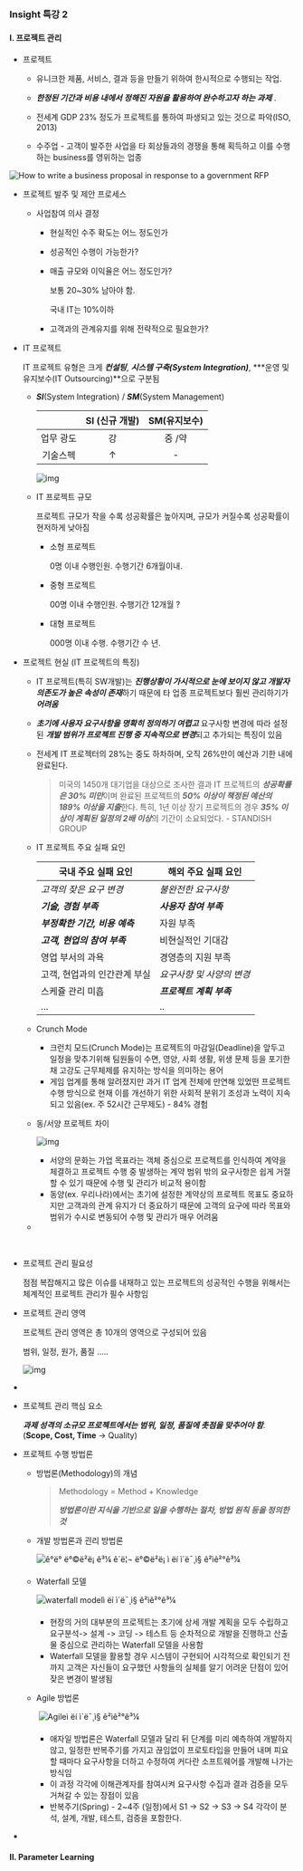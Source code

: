 ### Insight 특강 2

#### I. 프로젝트 관리

- 프로젝트

  - 유니크한 제품, 서비스, 결과 등을 만들기 위하여 한시적으로 수행되는 작업. 
  - ***한정된 기간과 비용 내에서 정해진 자원을 활용하여 완수하고자 하는 과제*** .

  - 전세계 GDP 23% 정도가 프로젝트를 통하여 파생되고 있는 것으로 파악(ISO, 2013)
  - 수주업 - 고객이 발주한 사업을 타 회상들과의 경쟁을 통해 획득하고 이를 수행하는 business를 영위하는 업종



![How to write a business proposal in response to a government RFP](https://7yugk36h4nq3mz5fj3hizpfh-wpengine.netdna-ssl.com/wp-content/uploads/2015/05/request-for-proposal.jpg)

- 프로젝트 발주 및 제안 프로세스

  - 사업참여 의사 결정

    - 현실적인 수주 확도는 어느 정도인가

    - 성공적인 수행이 가능한가?

    - 매출 규모와 이익율은 어느 정도인가? 

      보통 20~30% 남아야 함.

      국내 IT는 10%이하

    - 고객과의 관계유지를 위해 전략적으로 필요한가?



- IT 프로젝트

  IT 프로젝트 유형은 크게 ***컨설팅***, ***시스템 구축(System Integration)***, ***운영 및 유지보수(IT Outsourcing)**으로 구분됨

  - ***SI***(System Integration) / ***SM***(System Management)

    |           | SI (신규 개발) | SM(유지보수) |
    | :-------: | :------------: | :----------: |
    | 업무 광도 |       강       |    중 /약    |
    | 기술스펙  |       ↑        |      -       |

    ![img](http://www.neodream.co.kr/default/img/business/sism.jpg)

  

  - IT 프로젝트 규모

    프로젝트 규모가 작을 수록 성공확률은 높아지며, 규모가 커질수록 성공확률이 현저하게 낮아짐

    - 소형 프로젝트

      0명 이내 수행인원. 수행기간 6개월이내.

    - 중형 프로젝트

      00명 이내 수행인원. 수행기간 12개월 ?

    - 대형 프로젝트

      000명 이내 수행. 수행기간 수 년.



- 프로젝트 현실 (IT 프로젝트의 특징)

  - IT 프로젝트(특히 SW개발)는 ***진행상황이 가시적으로 눈에 보이지 않고 개발자 의존도가 높은 속성이 존재***하기 때문에 타 업종 프로젝트보다 훨씬 관리하기가 ***어려움***

  - ***초기에 사용자 요구사항을 명확히 정의하기 여렵고*** 요구사항 변경에 따라 설정된 ***개발 범위가 프로젝트 진행 중 지속적으로 변경***되고 추가되는 특징이 있음

  - 전세계 IT 프로젝터의 28%는 중도 하차하며, 오직 26%만이 예산과 기한 내에 완료된다.

    >  미국의 1450개 대기업을 대상으로 조사한 결과 IT 프로젝트의 ***성공확률은 30% 미만***이며 완료된 프로젝트의 ***50% 이상이 책정된 예산의 189% 이상을 지출***한다. 특히, 1년 이상 장기 프로젝트의 경우 ***35% 이상이 계획된 일정의 2배 이상***의 기간이 소요되었다. - STANDISH GROUP 

  - IT 프로젝트 주요 실패 요인

    | 국내 주요 실패 요인            | 해외 주요 실패 요인       |
    | ------------------------------ | ------------------------- |
    | *고객의 잦은 요구 변경*        | *불완전한 요구사항*       |
    | ***기술, 경험 부족***          | ***사용자 참여 부족***    |
    | ***부정확한 기간, 비용 예측*** | 자원 부족                 |
    | ***고객, 현업의 참여 부족***   | 비현실적인 기대감         |
    | 영업 부서의 과욕               | 경영층의 지원 부족        |
    | 고객, 현업과의 인간관계 부실   | *요구사항 및 사양의 변경* |
    | 스케쥴 관리 미흡               | ***프로젝트 계획 부족***  |
    | ...                            | ..                        |

  - Crunch Mode

    - 크런치 모드(Crunch Mode)는 프로젝트의 마감일(Deadline)을 앞두고 일정을 맞추기위해 팀원들이 수면, 영양, 사회 생활, 위생 문제 등을 포기한 채 고강도 근무체제를 유지하는 방식을 의미하는 용어
    - 게임 업계를 통해 알려졌지만 과거 IT 업계 전체에 만연해 있었떤 프로젝트 수행 방식으로 현재 이를 개선하기 위한 사회적 분위기 조성과 노력이 지속되고 있음(ex. 주 52시간 근무제도) - 84% 경험

  - 동/서양 프로젝트 차이

    ![img](https://t1.daumcdn.net/cfile/tistory/246D1344525FDB9507)

    - 서양의 문화는 가업 목표라는 객체 중심으로 프로젝트를 인식하여 계약을 체결하고 프로젝트 수행 중 발생하는 계약 범위 밖의 요구사항은 쉽게 거절할 수 있기 때문에 수행 및 관리가 비교적 용이함
    - 동양(ex. 우리나라)에서는 초기에 설정한 계약상의 프로젝트 목표도 중요하지만 고객과의 관계 유지가 더 중요하기 때문에 고객의 요구에 따라 목표와 범위가 수시로 변동되어 수행 및 관리가 매우 어려움

  - 

  ​	

- 프로젝트 관리 필요성

  점점 복잡해지고 많은 이슈를 내재하고 있는 프로젝트의 성공적인 수행을 위해서는 체계적인 프로젝트 관리가 필수 사항임



- 프로젝트 관리 영역

  프로젝트 관리 영역은 총 10개의 영역으로 구성되어 있음

  범위, 일정, 원가, 품질 .....

  ![img](https://t1.daumcdn.net/cfile/tistory/19641B3F51551E391B)

- 

- 프로젝트 관리 핵심 요소

  ***과제 성격의 소규모 프로젝트에서는 범위, 일정, 품질에 촛점을 맞추어야 함***. (**Scope, Cost, Time** -> Quality)



- 프로젝트 수행 방법론

  - 방법론(Methodology)의 개념

    > Methodology = Method + Knowledge
    >
    > ***방법론이란 지식을 기반으로 일을 수행하는 절차, 방법 원칙 등을 정의한 것***

  - 개발 방법론과 괸리 방법론

    ![ê°ë° ë°©ë²ë¡ ê³¼ ê´ë¦¬ ë°©ë²ë¡ ì ëí ì´ë¯¸ì§ ê²ìê²°ê³¼](http://cfs4.blog.daum.net/upload_control/download.blog?fhandle=MDh0dFhAZnM0LmJsb2cuZGF1bS5uZXQ6L0lNQUdFLzAvMTAuSlBHLnRodW1i&filename=10.JPG)

  - Waterfall 모델

    ![waterfall modelì ëí ì´ë¯¸ì§ ê²ìê²°ê³¼](https://i2.wp.com/s3.amazonaws.com/production-wordpress-assets/blog/wp-content/uploads/2016/12/08151155/waterfall-model.png?fit=604%2C270&ssl=1)

    - 현장의 거의 대부분의 프로젝트는 초기에 상세 개발 계획을 모두 수립하고 요구분석-> 설계 -> 코딩 -> 테스트 등 순차적으로 개발을 진행하고 산출물 중심으로 관리하는 Waterfall 모델을 사용함
    - Waterfall 모델을 활용할 경우 시스템이 구현되어 시각적으로 확인되기 전까지 고객은 자신들이 요구했던 사항들의 실체를 알기 어려운 단점이 있어 잦은 변경이 발생됨

  - Agile 방법론

    ​	![Agileì ëí ì´ë¯¸ì§ ê²ìê²°ê³¼](https://www.sam-solutions.com/blog/wp-content/uploads/2018/07/AGILE@2x.png)

    - 애자일 방법론은 Waterfall 모델과 달리 뒤 단계를 미리 예측하여 개발하지 않고, 일정한 반복주기를 가지고 끊임없이 프로토타입을 만들어 내며 피요할 때마다 요구사항을 더하고 수정하여 커다란 소프트웨어를 개발해 나가는 방식임
    - 이 과정 각각에 이해관계자를 참여시켜 요구사항 수집과 결과 검증을 모두 거쳐갈 수 있는 장점이 있음
    - 반복주기(Spring)  - 2~4주 (일정)에서 S1 -> S2 -> S3 -> S4 각각이 분석, 설계, 개발, 테스트, 검증을 포함한다.

- ​	













#### II. Parameter Learning

